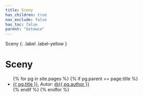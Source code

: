 ```yaml
---
title: Sceny
has_children: true
nav_exclude: false
has_toc: false
parent: "Gotowce"
---
```

Sceny
{: .label .label-yellow }

# Sceny

<ul>
    {% for pg in site.pages %}
        {% if pg.parent == page.title %}
            <li>
                <a href="{{ pg.url }}">{{ pg.title }}</a>, Autor: <a href="https://github.com/{{ pg.author }}">@{{ pg.author }}</a>
            </li>
        {% endif %}
    {% endfor %}
</ul>


